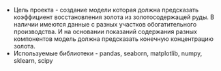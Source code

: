 * Цель проекта - создание модели которая должна предсказать коэффициент восстановления золота из золотосодержащей руды. В наличии имеются данные с разных участков обогатительного производства. И на основании показаний содержания разных компонентов модель должна предсказать конечную концентрацию золота.
* Используемые библиотеки - pandas, seaborn, matplotlib, numpy, sklearn, scipy

